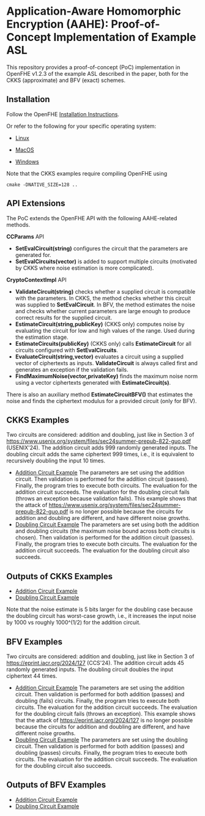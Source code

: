 Application-Aware Homomorphic Encryption (AAHE): Proof-of-Concept Implementation of Example ASL
=====================================

This repository provides a proof-of-concept (PoC) implementation in OpenFHE v1.2.3 of the example ASL described in the paper, both for the CKKS (approximate) and BFV (exact) schemes.

## Installation

Follow the OpenFHE [Installation Instructions](https://openfhe-development.readthedocs.io/en/latest/sphinx_rsts/intro/installation/installation.html).

Or refer to the following for your specific operating system:

- [Linux](https://openfhe-development.readthedocs.io/en/latest/sphinx_rsts/intro/installation/linux.html)

- [MacOS](https://openfhe-development.readthedocs.io/en/latest/sphinx_rsts/intro/installation/macos.html)

- [Windows](https://openfhe-development.readthedocs.io/en/latest/sphinx_rsts/intro/installation/windows.html)

Note that the CKKS examples require compiling OpenFHE using

```
cmake -DNATIVE_SIZE=128 ..
```

## API Extensions

The PoC extends the OpenFHE API with the following AAHE-related methods.

**CCParams** API
* **SetEvalCircuit(string)** configures the circuit that the parameters are generated for.
* **SetEvalCircuits(vector<string>)** is added to support multiple circuits (motivated by CKKS where noise estimation is more complicated).

**CryptoContextImpl** API
* **ValidateCircuit(string)** checks whether a supplied circuit is compatible with the parameters.
In CKKS, the method checks whether this circuit was supplied to **SetEvalCircuit**. In BFV, the method estimates the noise
and checks whether current parameters are large enough to produce correct results for the supplied circuit.
* **EstimateCircuit(string,publicKey)** (CKKS only) computes noise by evaluating the circuit for low and high values of the range. Used during the estimation stage.
* **EstimateCircuits(publicKey)** (CKKS only) calls **EstimateCircuit** for all circuits configured with **SetEvalCircuits**.
* **EvaluateCircuit(string,vector<Ciphertext>)** evaluates a circuit using a supplied vector of ciphertexts as inputs. **ValidateCircuit** is always called first and generates an exception if the validation fails.
* **FindMaximumNoise(vector<Ciphertext>,privateKey)** finds the maximum noise norm using a vector ciphertexts generated with **EstimateCircuit(s)**.

There is also an auxiliary method **EstimateCircuitBFV()** that estimates the noise and finds the ciphertext modulus for a provided circuit (only for BFV).

## CKKS Examples

Two circuits are considered: addition and doubling, just like in Section 3 of https://www.usenix.org/system/files/sec24summer-prepub-822-guo.pdf (USENIX'24). The addition circuit adds 999 randomly generated inputs.
The doubling circuit adds the same ciphertext 999 times, i.e., it is equivalent to recursively doubling the input 10 times.

* [Addition Circuit Example](src/pke/examples/circuits-ckks-addition.cpp) The parameters are set using the addition circuit.
Then validation is performed for the addition circuit (passes). Finally, the program tries to execute
both circuits. The evaluation for the addition circuit succeeds. The evaluation for the doubling circuit fails (throws an exception because validation fails). This example shows
that the attack of https://www.usenix.org/system/files/sec24summer-prepub-822-guo.pdf is no longer possible because the circuits for addition and doubling are different, and have different noise growths.
* [Doubling Circuit Example](src/pke/examples/circuits-ckks-doubling.cpp) The parameters are set using both the addition and doubling circuits (the maximum noise bound across both circuits is chosen).
Then validation is performed for the addition circuit (passes). Finally, the program tries to execute
both circuits. The evaluation for the addition circuit succeeds. The evaluation for the doubling circuit also succeeds.

## Outputs of CKKS Examples

* [Addition Circuit Example](src/pke/examples/circuits-ckks-addition.txt)
* [Doubling Circuit Example](src/pke/examples/circuits-ckks-doubling.txt)

Note that the noise estimate is 5 bits larger for the doubling case because the doubling
circuit has worst-case growth, i.e., it increases the input noise by 1000 vs roughly 1000^(1/2) for the addition circuit.

## BFV Examples

Two circuits are considered: addition and doubling, just like in Section 3 of https://eprint.iacr.org/2024/127 (CCS'24). The addition circuit adds 45 randomly generated inputs.
The doubling circuit doubles the input ciphertext 44 times.

* [Addition Circuit Example](src/pke/examples/circuits-addition.cpp) The parameters are set using the addition circuit.
Then validation is performed for both addition (passes) and doubling (fails) circuits. Finally, the program tries to execute
both circuits. The evaluation for the addition circuit succeeds. The evaluation for the doubling circuit fails (throws an exception). This example shows
that the attack of https://eprint.iacr.org/2024/127 is no longer possible because the circuits for addition and doubling are different, and have different noise growths.
* [Doubling Circuit Example](src/pke/examples/circuits-doubling.cpp) The parameters are set using the doubling circuit.
Then validation is performed for both addition (passes) and doubling (passes) circuits. Finally, the program tries to execute
both circuits. The evaluation for the addition circuit succeeds. The evaluation for the doubling circuit also succeeds.

## Outputs of BFV Examples

* [Addition Circuit Example](src/pke/examples/circuits-addition.txt)
* [Doubling Circuit Example](src/pke/examples/circuits-doubling.txt)
